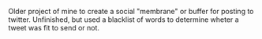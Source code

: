 Older project of mine to create a social "membrane" or buffer for posting to twitter. Unfinished, but used a blacklist of words to determine wheter a tweet was fit to send or not.
